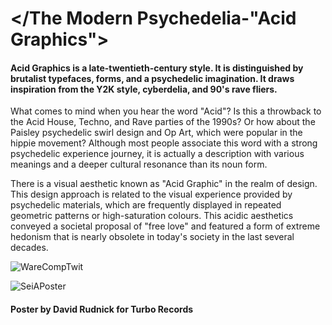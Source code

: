 # </The Modern Psychedelia-"Acid Graphics">

#### Acid Graphics is a late-twentieth-century style. It is distinguished by brutalist typefaces, forms, and a psychedelic imagination. It draws inspiration from the Y2K style, cyberdelia, and 90's rave fliers.

What comes to mind when you hear the word "Acid"? Is this a throwback to the Acid House, Techno, and Rave parties of the 1990s? Or how about the Paisley psychedelic swirl design and Op Art, which were popular in the hippie movement? Although most people associate this word with a strong psychedelic experience journey, it is actually a description with various meanings and a deeper cultural resonance than its noun form.

There is a visual aesthetic known as "Acid Graphic" in the realm of design. This design approach is related to the visual experience provided by psychedelic materials, which are frequently displayed in repeated geometric patterns or high-saturation colours. This acidic aesthetics conveyed a societal proposal of "free love" and featured a form of extreme hedonism that is nearly obsolete in today's society in the last several decades.

![WareCompTwit](https://user-images.githubusercontent.com/94842504/143116567-3dfcb4e4-07d2-485a-a2ea-82a74f9759be.png)

![SeiAPoster](https://user-images.githubusercontent.com/94842504/143117495-65c96138-48f2-40f7-8386-0dabaa53b787.png)
#### Poster by David Rudnick for Turbo Records

